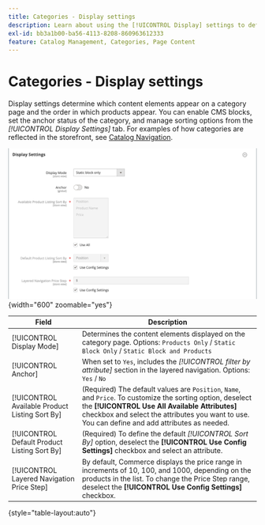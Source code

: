 ```yaml
---
title: Categories - Display settings
description: Learn about using the [!UICONTROL Display] settings to define which content elements appear on a category page and the order in which products appear.
exl-id: bb3a1b00-ba56-4113-8208-860963612333
feature: Catalog Management, Categories, Page Content
---
```

# Categories - Display settings

Display settings determine which content elements appear on a category page and the order in which products appear. You can enable CMS blocks, set the anchor status of the category, and manage sorting options from the _[!UICONTROL Display Settings]_ tab. For examples of how categories are reflected in the storefront, see [Catalog Navigation](navigation.md).

![Display Settings for categories](./assets/category-display-settings.png){width="600" zoomable="yes"}

|Field|Description|
|--- |--- |
|[!UICONTROL Display Mode]|Determines the content elements displayed on the category page. Options: `Products Only` / `Static Block Only` / `Static Block and Products`|
|[!UICONTROL Anchor]|When set to `Yes`, includes the _[!UICONTROL filter by attribute]_ section in the layered navigation. Options: `Yes` / `No`|
|[!UICONTROL Available Product Listing Sort By]|(Required) The default values are `Position`, `Name`, and `Price`. To customize the sorting option, deselect the **[!UICONTROL Use All Available Attributes]** checkbox and select the attributes you want to use. You can define and add attributes as needed.|
|[!UICONTROL Default Product Listing Sort By]|(Required) To define the default _[!UICONTROL Sort By]_ option, deselect the **[!UICONTROL Use Config Settings]** checkbox and select an attribute.|
|[!UICONTROL Layered Navigation Price Step]|By default, Commerce displays the price range in increments of 10, 100, and 1000, depending on the products in the list. To change the Price Step range, deselect the **[!UICONTROL Use Config Settings]** checkbox.|

{style="table-layout:auto"}
